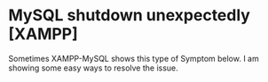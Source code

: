 # MySQL shutdown unexpectedly [XAMPP]
Sometimes XAMPP-MySQL shows this type of Symptom below. I am showing some easy ways to resolve the issue.

